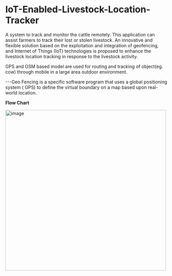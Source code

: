 # IoT-Enabled-Livestock-Location-Tracker
A system to track and monitor the cattle remotely. This application can assist farmers to track their lost or stolen livestock.
An innovative and flexible solution based on the exploitation and integration of geofencing, and Internet of Things (IoT) technologies is proposed
to enhance the livestock location tracking in response to the livestock activity.

 GPS and GSM based model are used for routing and tracking of object(eg. cow) through mobile in a large area outdoor environment.
 
---Geo Fencing is a specific software program that uses a global positioning system ( GPS) to define the virtual boundary on a map based upon real-world location. 

**Flow Chart**

<img width="500" alt="image" src="https://user-images.githubusercontent.com/125385917/227634517-2e2fa0e5-3108-49a0-9d51-d600df1b386d.png">

